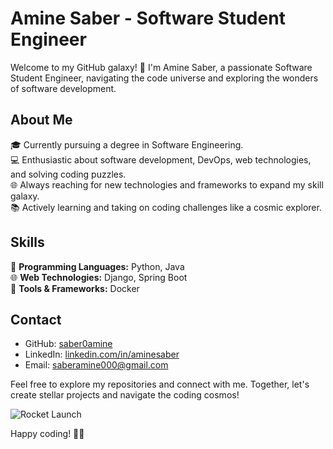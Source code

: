 # Amine Saber - Software Student Engineer

Welcome to my GitHub galaxy! 🚀 I'm Amine Saber, a passionate Software Student Engineer, navigating the code universe and exploring the wonders of software development.

## About Me

🎓 Currently pursuing a degree in Software Engineering.  
💻 Enthusiastic about software development, DevOps, web technologies, and solving coding puzzles.  
🌐 Always reaching for new technologies and frameworks to expand my skill galaxy.  
📚 Actively learning and taking on coding challenges like a cosmic explorer.

## Skills

🚀 **Programming Languages:** Python, Java  
🌐 **Web Technologies:** Django, Spring Boot  
🐳 **Tools & Frameworks:** Docker  

## Contact

- GitHub: [saber0amine](https://github.com/saber0amine/)
- LinkedIn: [linkedin.com/in/aminesaber](https://www.linkedin.com/in/aminesaber/)
- Email: saberamine000@gmail.com

Feel free to explore my repositories and connect with me. Together, let's create stellar projects and navigate the coding cosmos!

![Rocket Launch](https://example.com/rocket_launch.gif)

Happy coding! 🚀✨
